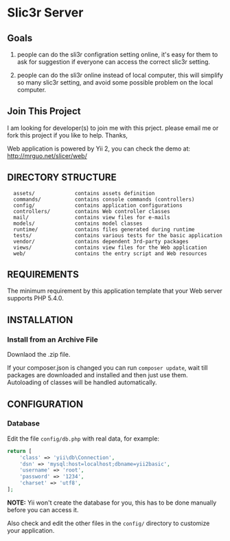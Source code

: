 Slic3r Server
================================
Goals
----------------

1) people can do the sli3r configration setting online, it's easy for them to ask for suggestion if everyone can access the correct slic3r setting.

2) people can do the sli3r online instead of local computer, this will simplify so many slic3r setting, and avoid some possible problem on the local computer.


Join This Project
-----------------
I am looking for developer(s) to join me with this prject. please email me or fork this project if you like to help. Thanks,

Web application is powered by Yii 2, you can check the demo at: http://mrguo.net/slicer/web/

DIRECTORY STRUCTURE
-------------------

      assets/             contains assets definition
      commands/           contains console commands (controllers)
      config/             contains application configurations
      controllers/        contains Web controller classes
      mail/               contains view files for e-mails
      models/             contains model classes
      runtime/            contains files generated during runtime
      tests/              contains various tests for the basic application
      vendor/             contains dependent 3rd-party packages
      views/              contains view files for the Web application
      web/                contains the entry script and Web resources



REQUIREMENTS
------------

The minimum requirement by this application template that your Web server supports PHP 5.4.0.


INSTALLATION
------------

### Install from an Archive File

Downlaod the .zip file.

If your composer.json is changed you can run ```composer update```, wait till packages are downloaded and installed and then just use them. Autoloading of classes will be handled automatically.


CONFIGURATION
-------------

### Database

Edit the file `config/db.php` with real data, for example:

```php
return [
    'class' => 'yii\db\Connection',
    'dsn' => 'mysql:host=localhost;dbname=yii2basic',
    'username' => 'root',
    'password' => '1234',
    'charset' => 'utf8',
];
```

**NOTE:** Yii won't create the database for you, this has to be done manually before you can access it.

Also check and edit the other files in the `config/` directory to customize your application.
